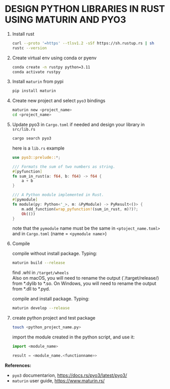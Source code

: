 # DESIGN PYTHON LIBRARIES IN RUST USING MATURIN AND PYO3  

1. Install rust

    ```sh
    curl --proto '=https' --tlsv1.2 -sSf https://sh.rustup.rs | sh
    rustc --version
    
    ```

2. Create virtual env using conda or pyenv

    ```sh
    conda create -n rustpy python=3.11
    conda activate rustpy
    ```

3. Install `maturin` from pypi  

    ```sh
    pip install maturin
    ```

4. Create new project and select `pyo3` bindings

    ```sh
    maturin new <project_name>
    cd <project_name>
    ```  

5. Update pyo3 in `Cargo.toml` if needed and design your library in `src/lib.rs`  

    ```sh
    cargo search pyo3
    ```

   here is a `lib.rs` example  
  
    ```rust
    use pyo3::prelude::*;

    /// Formats the sum of two numbers as string.
    #[pyfunction]
    fn sum_in_rust(a: f64, b: f64) -> f64 {
        a + b
    }

    /// A Python module implemented in Rust.
    #[pymodule]
    fn module(py: Python<'_>, m: &PyModule) -> PyResult<()> {
        m.add_function(wrap_pyfunction!(sum_in_rust, m)?)?;
        Ok(())
    }
    ```

   note that the `pymodule` name must be the same in `<ptoject_name.toml>` and in `Cargo.toml` (name = <`pymodule name`>)  

6. Compile  

    compile without install package. Typing:

     ```sh
     maturin build --release
     ```  

    find .whl in `/target/wheels`  
    Also on macOS, you will need to rename the output (`/target/release/) from *.dylib to *.so. On Windows, you will need to rename the output from *.dll to *.pyd.  

     compile and install package. Typing:

     ```sh
     maturin develop --release
     ```  

7. create python project and test package

     ```sh
     touch <python_project_name.py>
     ```

    import the module created in the python script, and use it:

     ```python
     import <module_name>

     result = <module_name.<functionname>>
     ```  

**References:**  

- `pyo3` documentarion, <https://docs.rs/pyo3/latest/pyo3/>  
- `maturin` user guide, <https://www.maturin.rs/>
